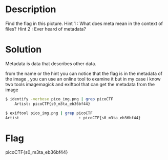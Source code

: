 # Description

Find the flag in this picture.
Hint 1 : What does meta mean in the context of files?
Hint 2 : Ever heard of metadata?

# Solution

Metadata is data that describes other data.

from the name or the hint you can notice that the flag is in the metadata of the image , you can use an online tool to examine it but in my case i know two tools imagemagick and exiftool that can get the metadata from the image

```bash
$ identify -verbose pico_img.png | grep picoCTF
    Artist: picoCTF{s0_m3ta_eb36bf44}

$ exiftool pico_img.png | grep picoCTF
Artist                          : picoCTF{s0_m3ta_eb36bf44}
```

# Flag

picoCTF{s0_m3ta_eb36bf44}
